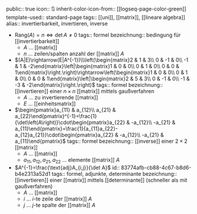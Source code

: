 public:: true
icon:: 🔃
inherit-color-icon-from:: [[logseq-page-color-green]]
template-used:: standard-page
tags:: [[uni]], [[matrix]], [[lineare algebra]] 
alias:: invertierbarkeit, invertieren, inverse

- $\text{Rang}(A) = n \iff \det A \ne 0$
  tags:: formel
  bezeichnung:: bedingung für [[invertierbarkeit]]
	- $A$ ... [[matrix]]
	- $n$ ... zeilen/spalten anzahl der [[matrix]] $A$
- $(A|E)\rightarrow(E|A^{-1})\\\left(\begin{matrix}2 & 1 & 3\\ 0 & -1 & 0\\ -1 & 1 & -2\end{matrix}\left|\begin{matrix}1 & 0 & 0\\ 0 & 1 & 0\\ 0 & 0 & 1\end{matrix}\right.\right)\rightarrow\left(\begin{matrix}1 & 0 & 0\\ 0 & 1 & 0\\ 0 & 0 & 1\end{matrix}\left|\begin{matrix}2 & 5 & 3\\ 0 & -1 & 0\\ -1 & -3 & -2\end{matrix}\right.\right)$
  tags:: formel
  bezeichnung:: [[invertieren]] einer $n\times n$ [[matrix]] mittels gaußverfahren
	- $A$ ... zu invertierende [[matrix]]
	- $E$ ... [[einheitsmatrix]]
- $\begin{pmatrix}a_{11} & a_{12}\\ a_{21} & a_{22}\end{pmatrix}^{-1}=\frac{1}{\det\left(A\right)}\cdot\begin{pmatrix}a_{22} & -a_{12}\\ -a_{21} & a_{11}\end{pmatrix}=\frac{1}{a_{11}a_{22}-a_{12}a_{21}}\cdot\begin{pmatrix}a_{22} & -a_{12}\\ -a_{21} & a_{11}\end{pmatrix}$
  tags:: formel
  bezeichnung:: [[inverse]] einer $2\times2$ [[matrix]]
	- $A$ ... [[matrix]]
	- $a_{11}, a_{12}, a_{21},a_{22}$ ... elemente [[matrix]] $A$
- $A^{-1}=\frac{\text{adj}A_{i,j}}{\det A}$
  id:: 83774afb-cb88-4c67-b8d6-b4e2313a52d1
  tags:: formel, adjunkte, determinante
  bezeichnung:: [[invertieren]] einer [[matrix]] mittels [[determinante]] (schneller als mit gaußverfahren)
	- $A$ ... [[matrix]]
	- $i$ ... $i$-te zeile der [[matrix]] $A$
	- $j$ ... $j$-te spalte der [[matrix]] $A$
